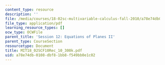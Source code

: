 ```yaml
---
content_type: resource
description: ''
file: /media/courses/18-02sc-multivariable-calculus-fall-2010/a78e74db0108dbf81bb8f549bb0e1c02_MIT18_02SCF10Rec_10_300k.pdf
file_type: application/pdf
learning_resource_types: []
ocw_type: OCWFile
parent_title: 'Session 12: Equations of Planes II'
parent_type: CourseSection
resourcetype: Document
title: MIT18_02SCF10Rec_10_300k.pdf
uid: a78e74db-0108-dbf8-1bb8-f549bb0e1c02
---
```

